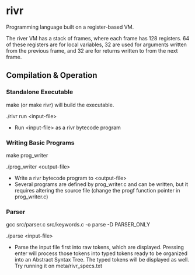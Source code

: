 # rivr

Programming language built on a register-based VM.

The river VM has a stack of frames, where each frame has 128 registers.
64 of these registers are for local variables, 32 are used for arguments written from the previous frame, and 32 are for returns written to from the next frame.

## Compilation & Operation
### Standalone Executable
make (or make rivr) will build the executable.

./rivr run \<input-file\>

* Run \<input-file\> as a rivr bytecode program

### Writing Basic Programs
make prog_writer

./prog_writer \<output-file\>

* Write a rivr bytecode program to \<output-file\>
* Several programs are defined by prog_writer.c and can be written, but it requires altering the source file (change the progf function pointer in prog_writer.c)

### Parser
gcc src/parser.c src/keywords.c -o parse -D PARSER_ONLY

./parse \<input-file\> 

* Parse the input file first into raw tokens, which are displayed. Pressing enter will process those tokens into typed tokens ready to be organized into an Abstract Syntax Tree. The typed tokens will be displayed as well. Try running it on meta/rivr_specs.txt

